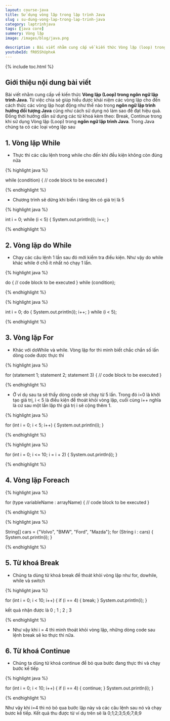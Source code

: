 ```yaml
---
layout: course-java
title: Sử dụng vòng lặp trong lập trình Java
slug : su-dung-vong-lap-trong-lap-trinh-java
category: laptrinhjava
tags: [java core]
summery: Vòng lặp  
image: /images/blog/java.png

description : Bài viết nhằm cung cấp về kiến thức Vòng lặp (loop) trong ngôn ngữ lập trình Java. Từ việc chia sẻ giúp hiểu được khái niệm các vòng lặp cho đến cách thức các vòng lặp hoạt động như thế nào trong ngôn ngữ lập trình hướng đối tượng Java cũng như cách sử dụng nó làm sao để đạt hiệu quả. Cụ thể có các vòng lặp While, do While, For, Foreach. Đồng thời hướng dẫn sử dụng các từ khoá kèm theo: Break, Continue trong khi sử dụng Vòng lặp (Loop) trong ngôn ngữ lập trình Java.
youtubeId: fR05ShUphxA
---
```


{% include toc.html %}

## **Giới thiệu nội dung bài viết**

Bài viết nhằm cung cấp về kiến thức <b>Vòng lặp (Loop) trong ngôn ngữ lập trình Java</b>. Từ việc chia sẻ giúp hiểu được khái niệm các vòng lặp cho đến cách thức các vòng lặp hoạt động như thế nào trong <b>ngôn ngữ lập trình hướng đối tượng Java</b> cũng như cách sử dụng nó làm sao để đạt hiệu quả. Đồng thời hướng dẫn sử dụng các từ khoá kèm theo: Break, Continue trong khi sử dụng Vòng lặp (Loop) trong <b>ngôn ngữ lập trình Java</b>. Trong Java chúng ta có các loại vòng lặp sau

## **1. Vòng lặp While**

- Thực thi các câu lệnh trong while cho đến khi đều kiện không còn đúng nữa 

{% highlight java  %}

while (condition) {
  // code block to be executed
}

{% endhighlight %}

- Chương trình sẽ dừng khi biến i tăng lên có giá trị là 5

{% highlight java  %}

int i = 0;
while (i < 5) {
  System.out.println(i);
  i++;
}


{% endhighlight %}

## **2. Vòng lặp do While**

- Chạy các câu lệnh 1 lần sau đó mới kiểm tra điều kiện. Như vậy do while khác while ở chỗ ít nhất nó chạy 1 lần.

{% highlight java  %}

do {
  // code block to be executed
}
while (condition);

{% endhighlight %}

{% highlight java  %}

int i = 0;
do {
  System.out.println(i);
  i++;
}
while (i < 5);

{% endhighlight %}

## **3. Vòng lặp For**

- Khác với doWhile và while. Vòng lặp for thì mình biết chắc chắn số lần dòng code được thực thi

{% highlight java  %}

for (statement 1; statement 2; statement 3) {
  // code block to be executed
 }

{% endhighlight %}

- Ở ví dụ sau ta sẽ thấy dòng code sẽ chạy từ 5 lần. Trong đó i=0 là khởi tạo giá trị, i < 5 là điều kiện để thoát khỏi vòng lặp, cuối cùng i++ nghĩa là cứ sau một lần lặp thì giá trị i sẽ cộng thêm 1.

{% highlight java  %}

for (int i = 0; i < 5; i++) {
  System.out.println(i);
}

{% endhighlight %}

{% highlight java  %}

for (int i = 0; i <= 10; i = i + 2) {
  System.out.println(i);
}

{% endhighlight %}


## **4. Vòng lặp Foreach**

{% highlight java  %}

for (type variableName : arrayName) {
  // code block to be executed
}

{% endhighlight %}

{% highlight java  %}

String[] cars = {"Volvo", "BMW", "Ford", "Mazda"};
for (String i : cars) {
  System.out.println(i);
}

{% endhighlight %}


## **5. Từ khoá Break**

- Chúng ta dùng từ khoá break để thoát khỏi vòng lặp như for, dowhile, while và switch


{% highlight java  %}

for (int i = 0; i < 10; i++) {
  if (i == 4) {
    break;
  }
  System.out.println(i);
}

kết quả nhận được là 0 ; 1 ; 2 ; 3

{% endhighlight %}

- Như vậy khi i = 4 thì mình thoát khỏi vòng lặp, những dòng code sau lệnh break sẽ ko thực thi nữa.

## **6. Từ khoá Continue**

- Chúng ta dùng từ khoá continue để bỏ qua bước đang thực thi và chạy bước kế tiếp

{% highlight java  %}

for (int i = 0; i < 10; i++) {
  if (i == 4) {
    continue;
  }
  System.out.println(i);
}

{% endhighlight %}

Như vậy khi i=4 thì nó bỏ qua bước lặp này và các câu lệnh sau nó và chạy bươc kế tiếp. Kết quả thu được từ ví dụ trên sẽ là 0;1;2;3;5;6;7;8;9











